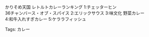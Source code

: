 かりそめ天国 レトルトカレーランキング 1:チェッターヒン  
36チャンバース・オブ・スパイス 2:エリックサウス 3:味文化 野菜カレー  
4:和牛入れすぎカレー 5:ケララフィッシュ  

Tags: カレー